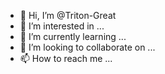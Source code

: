 - 👋 Hi, I’m @Triton-Great
- 👀 I’m interested in ...
- 🌱 I’m currently learning ...
- 💞️ I’m looking to collaborate on ...
- 📫 How to reach me ...

<!---
Triton-Great/Triton-Great is a ✨ special ✨ repository because its `README.md` (this file) appears on your GitHub profile.
You can click the Preview link to take a look at your changes.
--->
